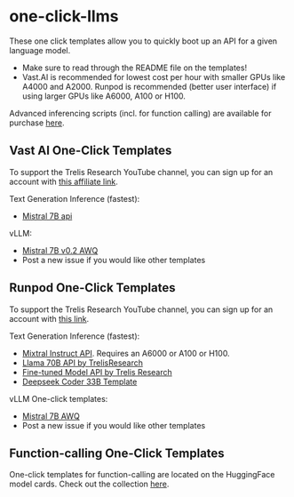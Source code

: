 # one-click-llms
These one click templates allow you to quickly boot up an API for a given language model.

- Make sure to read through the README file on the templates!
- Vast.AI is recommended for lowest cost per hour with smaller GPUs like A4000 and A2000. Runpod is recommended (better user interface) if using larger GPUs like A6000, A100 or H100.

Advanced inferencing scripts (incl. for function calling) are available for purchase [here](https://trelis.com/enterprise-server-api-and-inference-guide/).

## Vast AI One-Click Templates
To support the Trelis Research YouTube channel, you can sign up for an account with [this affiliate link](https://cloud.vast.ai/?ref_id=98762).

Text Generation Inference (fastest):
- [Mistral 7B api](https://cloud.vast.ai/?ref_id=98762&creator_id=98762&name=Mistral%207B%20TGI%20API)

vLLM:
- [Mistral 7B v0.2 AWQ](https://cloud.vast.ai/?ref_id=98762&creator_id=98762&name=Mistral%207B%20v0.2%20vLLM%20API)
- Post a new issue if you would like other templates

## Runpod One-Click Templates
To support the Trelis Research YouTube channel, you can sign up for an account with [this link](https://runpod.io?ref=jmfkcdio).

Text Generation Inference (fastest):
- [Mixtral Instruct API](https://runpod.io/gsc?template=1ydpo4766w&ref=jmfkcdio). Requires an A6000 or A100 or H100.
- [Llama 70B API by TrelisResearch](https://runpod.io/gsc?template=6e9yxszwne&ref=jmfkcdio)
- [Fine-tuned Model API by Trelis Research](https://runpod.io/gsc?template=w13qlaqn59&ref=jmfkcdio)
- [Deepseek Coder 33B Template](https://runpod.io/gsc?template=51tpe9tqk2&ref=jmfkcdio)

vLLM One-click templates:
- [Mistral 7B AWQ](https://runpod.io/gsc?template=z5n6lh4zux&ref=jmfkcdio)
- Post a new issue if you would like other templates

## Function-calling One-Click Templates
One-click templates for function-calling are located on the HuggingFace model cards. Check out the collection [here](https://huggingface.co/collections/Trelis/function-calling-v3-657199ecbe378693925c7915).
